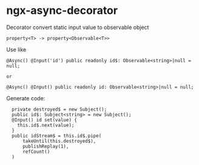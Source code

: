# ngx-async-decorator

Decorator convert static input value to observable object

```
property<T> -> property<Observable<T>>
```

Use like

```
@Async() @Input('id') public readonly id$: Observable<string>|null = null;

or

@Async() @Input() public readonly id: Observable<string>|null = null;

```

Generate code:

```
  private destroyed$ = new Subject();
  public id$: Subject<string> = new Subject();
  @Input() id set(value) {
    this.id$.next(value);
  }
  public idStream$ = this.id$.pipe(
      takeUntil(this.destroyed$),
      publishReplay(1),
      refCount()
  )
```  

